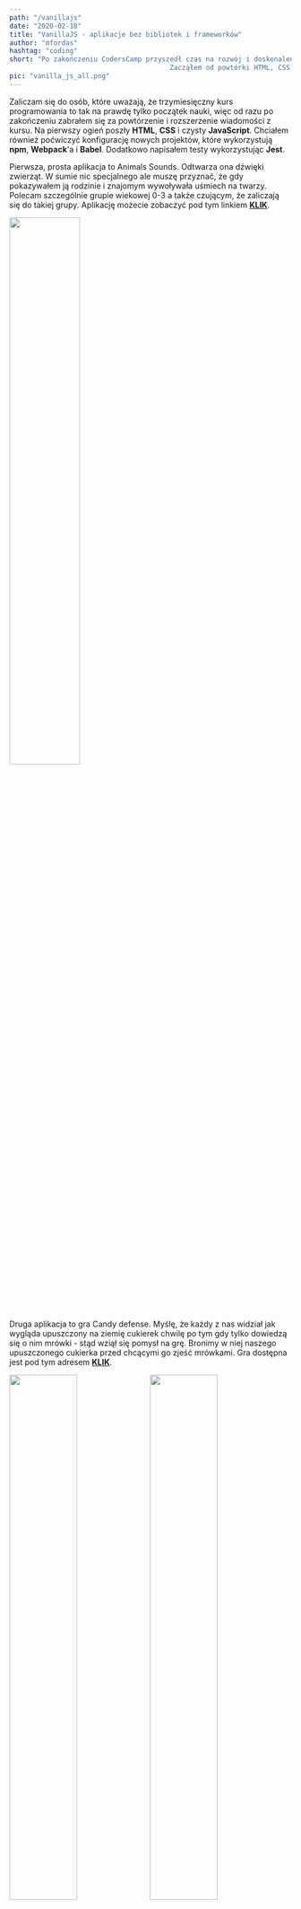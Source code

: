 ```yaml
--- 
path: "/vanillajs"
date: "2020-02-18"
title: "VanillaJS - aplikacje bez bibliotek i frameworków"
author: "mfordas"
hashtag: "coding"
short: "Po zakończeniu CodersCamp przyszedł czas na rozwój i doskonalenie umiejętności zdobytych na kursie.
                                        Zacząłem od powtórki HTML, CSS i czystego JavaScript."
pic: "vanilla_js_all.png"
---
```


 <div class="w3-left w3-justify">
                                <p>Zaliczam się do osób, które uważają, że trzymiesięczny kurs programowania to tak na
                                    prawdę tylko początek nauki, więc od razu po zakończeniu zabrałem się za powtórzenie
                                    i rozszerzenie wiadomości z kursu. Na pierwszy ogień poszły <b>HTML</b>, <b>CSS</b> i czysty
                                    <b>JavaScript</b>. Chciałem również poćwiczyć konfigurację nowych projektów, które
                                    wykorzystują <b>npm</b>, <b>Webpack</b>'a i <b>Babel</b>. Dodatkowo napisałem testy wykorzystując <b>Jest</b>.
                                </p>
                                <p>Pierwsza, prosta aplikacja to Animals Sounds. Odtwarza ona dźwięki zwierząt. W sumie
                                    nic specjalnego ale muszę przyznać, że gdy pokazywałem ją rodzinie i znajomym
                                    wywoływała uśmiech na twarzy. Polecam szczególnie grupie wiekowej 0-3 a także czującym, że
                                    zaliczają się do takiej grupy. Aplikację możecie zobaczyć pod tym linkiem <a
                                        href="https://fordas.pl/animals_sounds/Animals_sounds"
                                        target="_blank"><b>KLIK</b></a>.</p>
                                <div class="w3-container w3-center w3-margin-bottom">
                                    <img src="../images/coding/animals_sounds.png" class="w3-hover-opacity" style="width:50%"
                                        onclick="onClick(this)"></div>
                                <p> Druga aplikacja to gra Candy defense. Myślę, że każdy z nas widział jak wygląda
                                    upuszczony na ziemię cukierek chwilę po tym gdy tylko dowiedzą się o nim mrówki -
                                    stąd wziął się pomysł na grę. Bronimy w niej naszego upuszczonego cukierka przed
                                    chcącymi go zjeść mrówkami. Gra dostępna jest pod tym adresem <a
                                        href="https://fordas.pl/CandyDefense/Candy_defense"
                                        target="_blank"><b>KLIK</b></a>.</p>
                                <div class="w3-container w3-center w3-margin-bottom">
                                    <img src="../img/candy_defense.png" class="w3-hover-opacity" style="width:49%"
                                        onclick="onClick(this)">
                                    <img src="../img/candy_defense_2.png" class="w3-hover-opacity" style="width:49%"
                                        onclick="onClick(this)">
                                </div>
                                <p> Trzecia aplikacja to Wthr. Minimalistyczna aplikacja pogodowa pozwalająca sprawdzić
                                    temperaturę, siłę wiatru, ciśnienie i wilgotność, wykorzystująca zewnętrzne API.
                                    Pogodę możecie sprawdzić tutaj <a href="https://fordas.pl/Wthr/Wthr"
                                        target="_blank"><b>KLIK</b></a>.
                                </p>
                                <div class="w3-container w3-center w3-margin-bottom">
                                    <img src="../img/wthr.png" class="w3-hover-opacity" style="width:50%"
                                        onclick="onClick(this)"></div>
                                <p>Byłoby mi niezmiernie miło przeczytać Wasze opinie na temat aplikacji - te dobre i
                                    złe. Jeśli macie jakieś pomysły na dodatkowe rzeczy, które mogłyby znaleźć się w
                                    którejś z aplikacji to chętnie je przyjmę. Dzięki za czytanie i zachęcam do
                                    kontaktu.</p>
                            </div>
                           